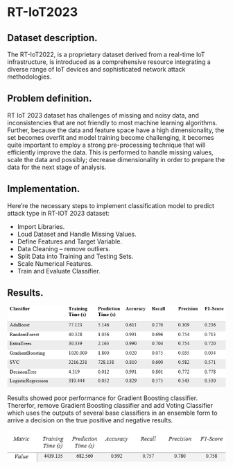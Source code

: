# RT-IoT2023

## Dataset description.

The RT-IoT2022, is a proprietary dataset derived from a real-time IoT infrastructure, is introduced as a comprehensive resource integrating a diverse range of IoT devices and sophisticated network attack methodologies. 

## Problem definition.

RT IoT 2023 dataset has challenges of missing and noisy data, and inconsistencies that are not friendly to most machine learning algorithms. Further, because the data and feature space have a high dimensionality, the set becomes overfit and model training become challenging, it becomes quite important to employ a strong pre-processing technique that will efficiently improve the data. This is performed to handle missing values, scale the data and possibly; decrease dimensionality in order to prepare the data for the next stage of analysis.


## Implementation.

Here’re the necessary steps to implement classification model to predict attack type in RT-IOT 2023 dataset:
- Import Libraries.
- Loud Dataset and Handle Missing Values. 
- Define Features and Target Variable.
- Data Cleaning – remove outliers.
- Split Data into Training and Testing Sets.
- Scale Numerical Features.
- Train and Evaluate Classifier.


## Results.
![image alt](https://github.com/safaais/RT-IoT2023/blob/main/ClassifierComparison.png?raw=true)


Results showed poor performance for Gradient Boosting classifier.
Thererfor, remove Gradient Boosting classifier and add Voting Classifier which uses the outputs of several base classifiers in an ensemble form to arrive a decision on the true positive and negative results.


![image alt](https://github.com/safaais/RT-IoT2023/blob/123c3fc9ae5964885854393ff399e9dd80597177/VotingMatric.png)
